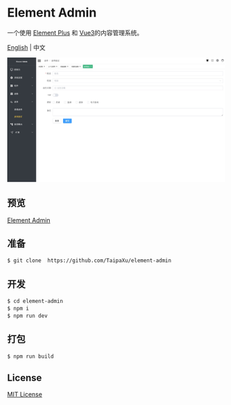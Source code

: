 # Element Admin

一个使用 [Element Plus](https://element-plus.org/) 和 [Vue3](https://v3.vuejs.org/)的内容管理系统。

[English](./README.md) | 中文

![](./app_ZH.jpeg)

## 预览

[Element Admin](https://taipaxu.github.io/element-admin)

## 准备

```sh
$ git clone  https://github.com/TaipaXu/element-admin
```

## 开发

```sh
$ cd element-admin
$ npm i
$ npm run dev
```

## 打包

```sh
$ npm run build
```

## License

[MIT License](LICENSE)
